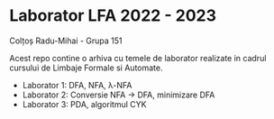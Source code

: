 # Laborator LFA 2022 - 2023

Colțoș Radu-Mihai - Grupa 151

Acest repo contine o arhiva cu temele de laborator realizate in cadrul cursului de Limbaje Formale si Automate.

- Laborator 1: DFA, NFA, &lambda;-NFA
- Laborator 2: Conversie NFA -> DFA, minimizare DFA
- Laborator 3: PDA, algoritmul CYK
